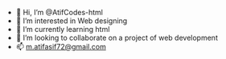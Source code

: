 - 👋 Hi, I’m @AtifCodes-html
- 👀 I’m interested in Web designing
- 🌱 I’m currently learning html
- 💞️ I’m looking to collaborate on a project of web development 
- 📫 m.atifasif72@gmail.com

<!---
AtifCodes-html/AtifCodes-html is a ✨ special ✨ repository because its `README.md` (this file) appears on your GitHub profile.
You can click the Preview link to take a look at your changes.
--->
